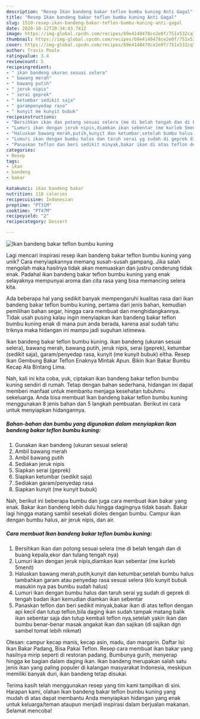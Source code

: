 ```yaml
---
description: "Resep Ikan bandeng bakar teflon bumbu kuning Anti Gagal"
title: "Resep Ikan bandeng bakar teflon bumbu kuning Anti Gagal"
slug: 1510-resep-ikan-bandeng-bakar-teflon-bumbu-kuning-anti-gagal
date: 2020-10-12T20:34:43.741Z
image: https://img-global.cpcdn.com/recipes/b9e4140478ce2e0f/751x532cq70/ikan-bandeng-bakar-teflon-bumbu-kuning-foto-resep-utama.jpg
thumbnail: https://img-global.cpcdn.com/recipes/b9e4140478ce2e0f/751x532cq70/ikan-bandeng-bakar-teflon-bumbu-kuning-foto-resep-utama.jpg
cover: https://img-global.cpcdn.com/recipes/b9e4140478ce2e0f/751x532cq70/ikan-bandeng-bakar-teflon-bumbu-kuning-foto-resep-utama.jpg
author: Travis Poole
ratingvalue: 3.4
reviewcount: 5
recipeingredient:
- " ikan bandeng ukuran sesuai selera"
- " bawang merah"
- " bawang putih"
- " jeruk nipis"
- " serai geprek"
- " ketumbar sedikit saja"
- " garampenyedap rasa"
- " kunyit me kunyit bubuk"
recipeinstructions:
- "Bersihkan ikan dan potong sesuai selera (me di belah tengah dan di buang kepala,ekor dan tulang tengah nya)"
- "Lumuri ikan dengan jeruk nipis,diamkan ikan sebentar (me kurleb 5menit)"
- "Haluskan bawang merah,putih,kunyit dan ketumbar,setelah bumbu halus tambahkan garam atau penyedap rasa sesuai selera (klo kunyit bubuk masukin nya pas bumbu sudah halus)"
- "Lumuri ikan dengan bumbu halus dan taruh serai yg sudah di geprek di tengah badan ikan kemudian diamkan ikan sebentar"
- "Panaskan teflon dan beri sedikit minyak,bakar ikan di atas teflon dengan api kecil dan tutup teflon,bila daging ikan sudah tampak matang balik ikan sebentar saja dan tutup kembali teflon nya,setelah yakin ikan dan bumbu benar-benar masak angakat ikan dan sajikan (di sajikan dgn sambel tomat lebih nikmat)"
categories:
- Resep
tags:
- ikan
- bandeng
- bakar

katakunci: ikan bandeng bakar 
nutrition: 118 calories
recipecuisine: Indonesian
preptime: "PT31M"
cooktime: "PT47M"
recipeyield: "2"
recipecategory: Dessert

---
```



![Ikan bandeng bakar teflon bumbu kuning](https://img-global.cpcdn.com/recipes/b9e4140478ce2e0f/751x532cq70/ikan-bandeng-bakar-teflon-bumbu-kuning-foto-resep-utama.jpg)

Lagi mencari inspirasi resep ikan bandeng bakar teflon bumbu kuning yang unik? Cara menyiapkannya memang susah-susah gampang. Jika salah mengolah maka hasilnya tidak akan memuaskan dan justru cenderung tidak enak. Padahal ikan bandeng bakar teflon bumbu kuning yang enak selayaknya mempunyai aroma dan cita rasa yang bisa memancing selera kita.

Ada beberapa hal yang sedikit banyak mempengaruhi kualitas rasa dari ikan bandeng bakar teflon bumbu kuning, pertama dari jenis bahan, kemudian pemilihan bahan segar, hingga cara membuat dan menghidangkannya. Tidak usah pusing kalau ingin menyiapkan ikan bandeng bakar teflon bumbu kuning enak di mana pun anda berada, karena asal sudah tahu triknya maka hidangan ini mampu jadi suguhan istimewa.

Ikan bandeng bakar teflon bumbu kuning. ikan bandeng (ukuran sesuai selera), bawang merah, bawang putih, jeruk nipis, serai (geprek), ketumbar (sedikit saja), garam/penyedap rasa, kunyit (me kunyit bubuk) eltha. Resep Ikan Gembung Bakar Teflon Enaknya Mintak Apun. Bikin Ikan Bakar Bumbu Kecap Ala Bintang Lima.


Nah, kali ini kita coba, yuk, ciptakan ikan bandeng bakar teflon bumbu kuning sendiri di rumah. Tetap dengan bahan sederhana, hidangan ini dapat memberi manfaat untuk membantu menjaga kesehatan tubuhmu sekeluarga. Anda bisa membuat Ikan bandeng bakar teflon bumbu kuning menggunakan 8 jenis bahan dan 5 langkah pembuatan. Berikut ini cara untuk menyiapkan hidangannya.

<!--inarticleads1-->

##### Bahan-bahan dan bumbu yang digunakan dalam menyiapkan Ikan bandeng bakar teflon bumbu kuning:

1. Gunakan  ikan bandeng (ukuran sesuai selera)
1. Ambil  bawang merah
1. Ambil  bawang putih
1. Sediakan  jeruk nipis
1. Siapkan  serai (geprek)
1. Siapkan  ketumbar (sedikit saja)
1. Sediakan  garam/penyedap rasa
1. Siapkan  kunyit (me kunyit bubuk)


Nah, berikut ini beberapa bumbu dan juga cara membuat ikan bakar yang enak. Bakar ikan bandeng lebih dulu hingga dagingnya tidak basah. Bakar lagi hingga matang sambil sesekali dioles dengan bumbu. Campur ikan dengan bumbu halus, air jeruk nipis, dan air. 

<!--inarticleads2-->

##### Cara membuat Ikan bandeng bakar teflon bumbu kuning:

1. Bersihkan ikan dan potong sesuai selera (me di belah tengah dan di buang kepala,ekor dan tulang tengah nya)
1. Lumuri ikan dengan jeruk nipis,diamkan ikan sebentar (me kurleb 5menit)
1. Haluskan bawang merah,putih,kunyit dan ketumbar,setelah bumbu halus tambahkan garam atau penyedap rasa sesuai selera (klo kunyit bubuk masukin nya pas bumbu sudah halus)
1. Lumuri ikan dengan bumbu halus dan taruh serai yg sudah di geprek di tengah badan ikan kemudian diamkan ikan sebentar
1. Panaskan teflon dan beri sedikit minyak,bakar ikan di atas teflon dengan api kecil dan tutup teflon,bila daging ikan sudah tampak matang balik ikan sebentar saja dan tutup kembali teflon nya,setelah yakin ikan dan bumbu benar-benar masak angakat ikan dan sajikan (di sajikan dgn sambel tomat lebih nikmat)


Olesan: campur kecap manis, kecap asin, madu, dan margarin. Daftar Isi: Ikan Bakar Padang, Bisa Pakai Teflon. Resep cara membuat ikan bakar yang hasilnya mirip seperti di restoran padang. Bumbunya gurih, menyerap hingga ke bagian dalam daging ikan. Ikan bandeng merupakan salah satu jenis ikan yang paling populer di kalangan masyarakat Indonesia, meskipun memiliki banyak duri, ikan bandeng tetap disukai. 

Terima kasih telah menggunakan resep yang tim kami tampilkan di sini. Harapan kami, olahan Ikan bandeng bakar teflon bumbu kuning yang mudah di atas dapat membantu Anda menyiapkan hidangan yang enak untuk keluarga/teman ataupun menjadi inspirasi dalam berjualan makanan. Selamat mencoba!
